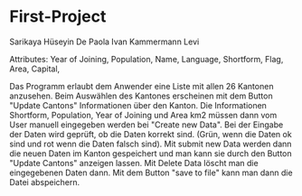 # First-Project

Sarikaya Hüseyin
De Paola Ivan
Kammermann Levi

Attributes:
Year of Joining,
Population,
Name,
Language,
Shortform,
Flag,
Area,
Capital,

Das Programm erlaubt dem Anwender eine Liste mit allen 26 Kantonen anzusehen. Beim Auswählen des Kantones erscheinen mit dem Button "Update Cantons" Informationen über den Kanton. Die Informationen Shortform, Population, Year of Joining und Area km2 müssen dann vom User manuell eingegeben werden bei "Create new Data". Bei der Eingabe der Daten wird geprüft, ob die Daten korrekt sind. (Grün, wenn die Daten ok sind und rot wenn die Daten falsch sind). Mit submit new Data werden dann die neuen Daten im Kanton gespeichert und man kann sie durch den Button "Update Cantons" anzeigen lassen. Mit Delete Data löscht man die eingegebenen Daten dann. Mit dem Button "save to file" kann man dann die Datei abspeichern.
